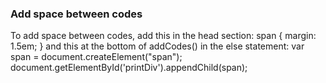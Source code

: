 ### Add space between codes
To add space between codes, add this in the head section:
span {
                margin: 1.5em;
}
and this at the bottom of addCodes() in the else statement:
var span = document.createElement("span");
document.getElementById('printDiv').appendChild(span);

